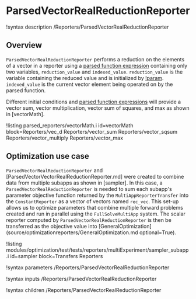 # ParsedVectorRealReductionReporter

!syntax description /Reporters/ParsedVectorRealReductionReporter

## Overview

`ParsedVectorRealReductionReporter` performs a reduction on the elements of a vector in a reporter using a [parsed function expression](MooseParsedFunction.md) containing only two variables, `reduction_value` and `indexed_value`.  `reduction_value` is the variable containing the reduced value and is initialized by [!param](/Reporters/ParsedVectorRealReductionReporter/initial_value).  `indexed_value` is the current vector element being operated on by the parsed function.

Different initial conditions and [parsed function expressions](MooseParsedFunction.md) will provide a vector sum, vector multiplication, vector sum of squares, and max as shown in [vectorMath].

!listing parsed_reporters/vectorMath.i id=vectorMath block=Reporters/vec_d Reporters/vector_sum Reporters/vector_sqsum Reporters/vector_multiply Reporters/vector_max

## Optimization use case

`ParsedVectorRealReductionReporter` and [ParsedVectorVectorRealReductionReporter.md] were created to combine data from multiple subapps as shown in [sampler].
In this case, a `ParsedVectorRealReductionReporter` is needed to sum each subapp's parameter objective function returned by the `MultiAppReporterTransfer` into the `ConstantReporter` as a vector of vectors named `rec_vec`.
This set-up allows us to optimize parameters that combine multiple forward problems created and run in parallel using the `FullSolveMultiApp` system.
The scalar reporter computed by `ParsedVectorRealReductionReporter` is then be transferred as the objective value into [GeneralOptimization](source/optimizationreporters/GeneralOptimization.md optional=True).

!listing modules/optimization/test/tests/reporters/multiExperiment/sampler_subapp.i id=sampler block=Transfers Reporters

!syntax parameters /Reporters/ParsedVectorRealReductionReporter

!syntax inputs /Reporters/ParsedVectorRealReductionReporter

!syntax children /Reporters/ParsedVectorRealReductionReporter
